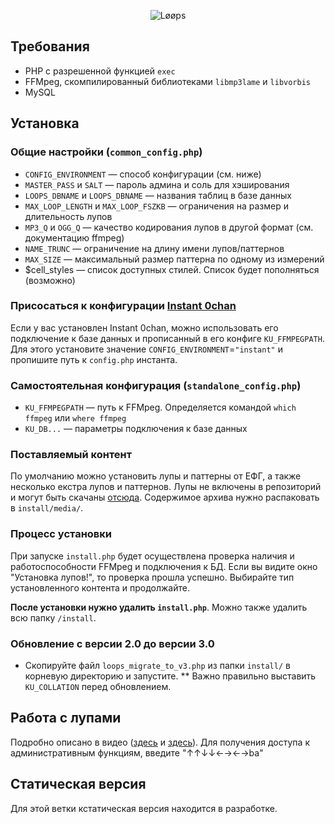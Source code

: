 <p align="center">
  <img src="http://i.imgur.com/4blLPjP.png" alt="Løøps"/>
</p>

## Требования
* PHP с разрешенной функцией `exec`
* FFMpeg, скомпилированный библиотеками `libmp3lame` и `libvorbis`
* MySQL

## Установка

### Общие настройки (`common_config.php`)
* `CONFIG_ENVIRONMENT` — способ конфигурации (см. ниже)
* `MASTER_PASS` и `SALT` — пароль админа и соль для хэширования
* `LOOPS_DBNAME` и `LOOPS_DBNAME` — названия таблиц в базе данных
* `MAX_LOOP_LENGTH` и `MAX_LOOP_FSZKB` — ограничения на размер и длительность лупов
* `MP3_Q` и `OGG_Q` — качество кодирования лупов в другой формат (см. документацию ffmpeg)
* `NAME_TRUNC` — ограничение на длину имени лупов/паттернов
* `MAX_SIZE` — максимальный размер паттерна по одному из измерений
* $cell_styles — список доступных стилей. Список будет пополняться (возможно)

### Присосаться к конфигурации [Instant 0chan](https://github.com/Juribiyan/instant-0chan)
Если у вас установлен Instant 0chan, можно использовать его подключение к базе данных и прописанный в его конфиге `KU_FFMPEGPATH`. Для этого установите значение `CONFIG_ENVIRONMENT`=`"instant"` и пропишите путь к `config.php` инстанта.

### Самостоятельная конфигурация (`standalone_config.php`)
* `KU_FFMPEGPATH` — путь к FFMpeg. Определяется командой `which ffmpeg` или `where ffmpeg`
* `KU_DB...` — параметры подключения к базе данных

### Поставляемый контент
По умолчанию можно установить лупы и паттерны от ЕФГ, а также несколько екстра лупов и паттернов. Лупы не включены в репозиторий и могут быть скачаны [отсюда](https://mega.nz/#!ccInkK5Z!UxL0mlmpOWiDMdlYbdxxeeo9zgiR4aqm6h2II605QI4). Содержимое архива нужно распаковать в `install/media/`.

### Процесс установки
При запуске `install.php` будет осуществлена проверка наличия и работоспособности FFMpeg и подключения к БД. Если вы видите окно "Установка лупов!", то проверка прошла успешно. Выбирайте тип установленного контента и продолжайте.

**После установки нужно удалить `install.php`**. Можно также удалить всю папку `/install`.

### Обновление с версии 2.0 до версии 3.0
* Скопируйте файл `loops_migrate_to_v3.php` из папки `install/` в корневую директорию и запустите.
** Важно правильно выставить `KU_COLLATION` перед обновлением.

## Работа с лупами
Подробно описано в видео ([здесь](https://mega.nz/#!UAYTSKJD!I2fVakhBKZmdleNNSBYIMWQaNh2ZIFhEsjocUKIsx2s) и [здесь](https://youtu.be/QhgP9do5G0I)).
Для получения доступа к административным функциям, введите "↑↑↓↓←→←→ba"

## Статическая версия
Для этой ветки кстатическая версия находится в разработке.
